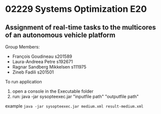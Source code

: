 # 02229 Systems Optimization E20

## Assignment of real-time tasks to the multicores of an autonomous vehicle platform

Group Members:
* François Goudineau			s201589
* Laura-Andreea Petre 		s192671
* Ragnar Sandberg Mikkelsen 	s111975
* Zineb Fadili				s201501

To run application 
1. open a console in the Executable folder
2. run: java -jar sysopteexec.jar "inputfile path" "outputfile path"

example
	`java -jar sysopteexec.jar medium.xml result-medium.xml`

